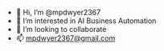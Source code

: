 - 👋 Hi, I’m @mpdwyer2367
- 👀 I’m interested in AI Business Automation
- 💞️ I’m looking to collaborate
- 📫 mpdwyer2367@gmail.com

<!---
mpdwyer2367/mpdwyer2367 is a ✨ special ✨ repository because its `README.md` (this file) appears on your GitHub profile.
You can click the Preview link to take a look at your changes.
--->
